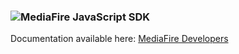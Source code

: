 ### ![MediaFire](http://cdn.mediafire.com/images/backgrounds/header/logoDarkFull.png) JavaScript SDK ###


Documentation available here: [MediaFire Developers](http://www.mediafire.com/developers/sdks_and_tools/js.php#javascript-overview)



